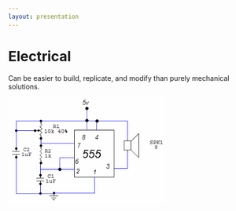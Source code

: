 ```yaml
---
layout: presentation
---
```


# [](#header-1) Electrical

Can be easier to build, replicate, and modify than purely mechanical solutions.

[![](assets/img/tone-generator.png)]()
